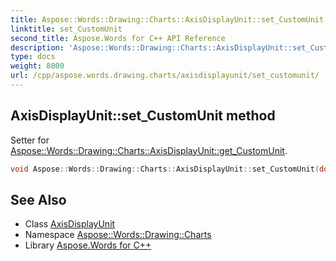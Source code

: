 ```yaml
---
title: Aspose::Words::Drawing::Charts::AxisDisplayUnit::set_CustomUnit method
linktitle: set_CustomUnit
second_title: Aspose.Words for C++ API Reference
description: 'Aspose::Words::Drawing::Charts::AxisDisplayUnit::set_CustomUnit method. Setter for Aspose::Words::Drawing::Charts::AxisDisplayUnit::get_CustomUnit in C++.'
type: docs
weight: 8000
url: /cpp/aspose.words.drawing.charts/axisdisplayunit/set_customunit/
---
```

## AxisDisplayUnit::set_CustomUnit method


Setter for [Aspose::Words::Drawing::Charts::AxisDisplayUnit::get_CustomUnit](../get_customunit/).

```cpp
void Aspose::Words::Drawing::Charts::AxisDisplayUnit::set_CustomUnit(double value)
```

## See Also

* Class [AxisDisplayUnit](../)
* Namespace [Aspose::Words::Drawing::Charts](../../)
* Library [Aspose.Words for C++](../../../)
